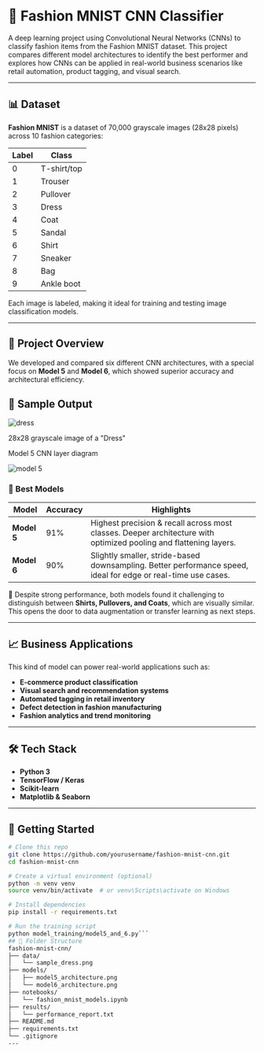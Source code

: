 # 👗 Fashion MNIST CNN Classifier

A deep learning project using Convolutional Neural Networks (CNNs) to classify fashion items from the Fashion MNIST dataset. This project compares different model architectures to identify the best performer and explores how CNNs can be applied in real-world business scenarios like retail automation, product tagging, and visual search.

---

## 📊 Dataset

**Fashion MNIST** is a dataset of 70,000 grayscale images (28x28 pixels) across 10 fashion categories:

| Label | Class         |
|-------|---------------|
| 0     | T-shirt/top   |
| 1     | Trouser       |
| 2     | Pullover      |
| 3     | Dress         |
| 4     | Coat          |
| 5     | Sandal        |
| 6     | Shirt         |
| 7     | Sneaker       |
| 8     | Bag           |
| 9     | Ankle boot    |

Each image is labeled, making it ideal for training and testing image classification models.

---

## 🧠 Project Overview

We developed and compared six different CNN architectures, with a special focus on **Model 5** and **Model 6**, which showed superior accuracy and architectural efficiency.
## 📸 Sample Output

![dress](https://github.com/user-attachments/assets/2e9453d8-dc66-42df-be44-a4babc14e204)


28x28 grayscale image of a "Dress"


Model 5 CNN layer diagram

![model 5](https://github.com/user-attachments/assets/964a8f44-39be-41d0-bdb1-0b3b44143a0e)


### 🔬 Best Models

| Model   | Accuracy | Highlights |
|---------|----------|------------|
| **Model 5** | 91%      | Highest precision & recall across most classes. Deeper architecture with optimized pooling and flattening layers. |
| **Model 6** | 90%      | Slightly smaller, stride-based downsampling. Better performance speed, ideal for edge or real-time use cases. |

📌 Despite strong performance, both models found it challenging to distinguish between **Shirts, Pullovers, and Coats**, which are visually similar. This opens the door to data augmentation or transfer learning as next steps.

---

## 📈 Business Applications

This kind of model can power real-world applications such as:

- **E-commerce product classification**
- **Visual search and recommendation systems**
- **Automated tagging in retail inventory**
- **Defect detection in fashion manufacturing**
- **Fashion analytics and trend monitoring**

---

## 🛠 Tech Stack

- **Python 3**
- **TensorFlow / Keras**
- **Scikit-learn**
- **Matplotlib & Seaborn**

---


## 🚀 Getting Started

```bash
# Clone this repo
git clone https://github.com/yourusername/fashion-mnist-cnn.git
cd fashion-mnist-cnn

# Create a virtual environment (optional)
python -m venv venv
source venv/bin/activate  # or venv\Scripts\activate on Windows

# Install dependencies
pip install -r requirements.txt

# Run the training script
python model_training/model5_and_6.py```
## 📂 Folder Structure
fashion-mnist-cnn/
├── data/
│   └── sample_dress.png
├── models/
│   ├── model5_architecture.png
│   └── model6_architecture.png
├── notebooks/
│   └── fashion_mnist_models.ipynb
├── results/
│   └── performance_report.txt
├── README.md
├── requirements.txt
└── .gitignore
---









